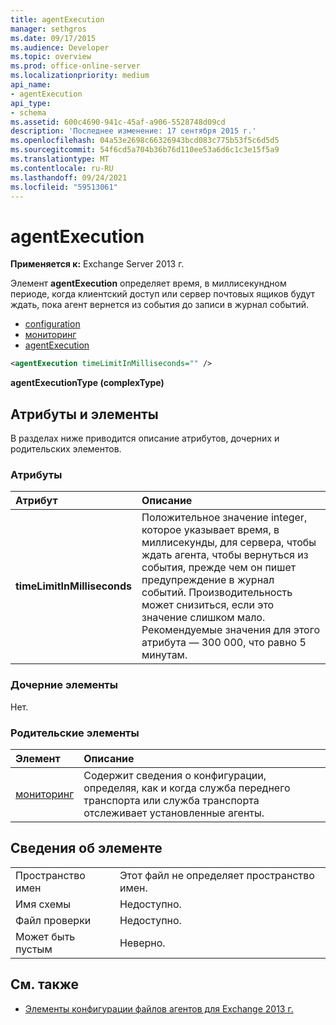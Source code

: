 ```yaml
---
title: agentExecution
manager: sethgros
ms.date: 09/17/2015
ms.audience: Developer
ms.topic: overview
ms.prod: office-online-server
ms.localizationpriority: medium
api_name:
- agentExecution
api_type:
- schema
ms.assetid: 600c4690-941c-45af-a906-5528748d09cd
description: 'Последнее изменение: 17 сентября 2015 г.'
ms.openlocfilehash: 04a53e2698c66326943bcd083c775b53f5c6d5d5
ms.sourcegitcommit: 54f6cd5a704b36b76d110ee53a6d6c1c3e15f5a9
ms.translationtype: MT
ms.contentlocale: ru-RU
ms.lasthandoff: 09/24/2021
ms.locfileid: "59513061"
---
```

# <a name="agentexecution"></a>agentExecution
  
**Применяется к:** Exchange Server 2013 г. 
  
Элемент **agentExecution** определяет время, в миллисекундном периоде, когда клиентский доступ или сервер почтовых ящиков будут ждать, пока агент вернется из события до записи в журнал событий. 
  
- [configuration](configuration.md)  
- [мониторинг](monitoring.md)
- [agentExecution](agentexecution.md)
  
```XML
<agentExecution timeLimitInMilliseconds="" />
```

**agentExecutionType (complexType)**

## <a name="attributes-and-elements"></a>Атрибуты и элементы

В разделах ниже приводится описание атрибутов, дочерних и родительских элементов.
  
### <a name="attributes"></a>Атрибуты

|**Атрибут**|**Описание**|
|:-----|:-----|
|**timeLimitInMilliseconds** <br/> |Положительное значение integer, которое указывает время, в миллисекунды, для сервера, чтобы ждать агента, чтобы вернуться из события, прежде чем он пишет предупреждение в журнал событий. Производительность может снизиться, если это значение слишком мало. Рекомендуемые значения для этого атрибута — 300 000, что равно 5 минутам.  <br/> |
   
### <a name="child-elements"></a>Дочерние элементы

Нет.
  
### <a name="parent-elements"></a>Родительские элементы

|**Элемент**|**Описание**|
|:-----|:-----|
|[мониторинг](monitoring.md) <br/> |Содержит сведения о конфигурации, определяя, как и когда служба переднего транспорта или служба транспорта отслеживает установленные агенты.  <br/> |
   
## <a name="element-information"></a>Сведения об элементе

|||
|:-----|:-----|
|Пространство имен  <br/> |Этот файл не определяет пространство имен.  <br/> |
|Имя схемы  <br/> |Недоступно.  <br/> |
|Файл проверки  <br/> |Недоступно.  <br/> |
|Может быть пустым  <br/> |Неверно.  <br/> |
   
## <a name="see-also"></a>См. также

- [Элементы конфигурации файлов агентов для Exchange 2013 г.](agents-configuration-file-elements-for-exchange-2013.md)


